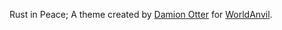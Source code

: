 Rust in Peace; A theme created by [Damion Otter](https://worldanvil.com/author/Oneriwien) for [WorldAnvil](https://worldanvil.com/).
